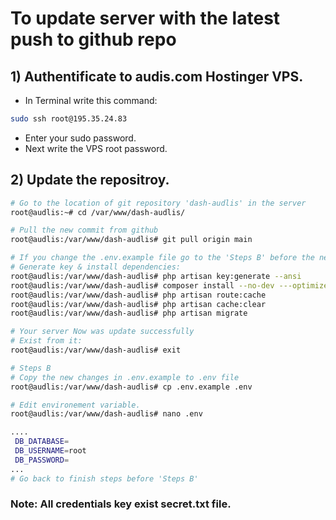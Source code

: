 # To update server with the latest push to github repo

## 1) Authentificate to audis.com Hostinger VPS.
- In Terminal write this command:

```bash
sudo ssh root@195.35.24.83
```
- Enter your sudo password.
- Next write the VPS root password.

## 2) Update the repositroy.

```bash
# Go to the location of git repository 'dash-audlis' in the server
root@audlis:~# cd /var/www/dash-audlis/

# Pull the new commit from github
root@audlis:/var/www/dash-audlis# git pull origin main

# If you change the .env.example file go to the 'Steps B' before the next step.
# Generate key & install dependencies:
root@audlis:/var/www/dash-audlis# php artisan key:generate --ansi
root@audlis:/var/www/dash-audlis# composer install --no-dev ---optimize-autoloader 
root@audlis:/var/www/dash-audlis# php artisan route:cache
root@audlis:/var/www/dash-audlis# php artisan cache:clear
root@audlis:/var/www/dash-audlis# php artisan migrate

# Your server Now was update successfully
# Exist from it:
root@audlis:/var/www/dash-audlis# exit

# Steps B
# Copy the new changes in .env.example to .env file
root@audlis:/var/www/dash-audlis# cp .env.example .env

# Edit environement variable.
root@audlis:/var/www/dash-audlis# nano .env

....
 DB_DATABASE= 
 DB_USERNAME=root
 DB_PASSWORD=
...
# Go back to finish steps before 'Steps B'
```

### Note: All credentials key exist secret.txt file.
